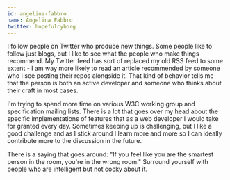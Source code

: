 ```yaml
---
id: angelina-fabbro
name: Angelina Fabbro
twitter: hopefulcyborg
---
```


I follow people on Twitter who produce new things. Some people like to follow just blogs, but I like to see what the people who make things recommend. My Twitter feed has sort of replaced my old RSS feed to some extent - I am way more likely to read an article recommended by someone who I see posting their repos alongside it. That kind of behavior tells me that the person is both an active developer and someone who thinks about their craft in most cases.

I'm trying to spend more time on various W3C working group and specification mailing lists. There is a lot that goes over my head about the specific implementations of features that as a web developer I would take for granted every day. Sometimes keeping up is challenging, but I like a good challenge and as I stick around I learn more and more so I can ideally contribute more to the discussion in the future.

There is a saying that goes around: "If you feel like you are the smartest person in the room, you're in the wrong room." Surround yourself with people who are intelligent but not cocky about it.
